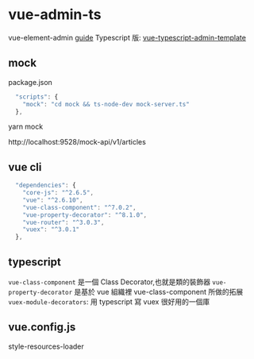 # vue-admin-ts

vue-element-admin [guide](https://panjiachen.github.io/vue-element-admin-site/zh/guide/)
Typescript 版: [vue-typescript-admin-template](https://github.com/Armour/vue-typescript-admin-template)

## mock

package.json

```js
  "scripts": {
    "mock": "cd mock && ts-node-dev mock-server.ts"
  },
```

yarn mock

http://localhost:9528/mock-api/v1/articles

## vue cli

```js
  "dependencies": {
    "core-js": "^2.6.5",
    "vue": "^2.6.10",
    "vue-class-component": "^7.0.2",
    "vue-property-decorator": "^8.1.0",
    "vue-router": "^3.0.3",
    "vuex": "^3.0.1"
  },
```

## typescript

`vue-class-component` 是一個 Class Decorator,也就是類的裝飾器
`vue-property-decorator` 是基於 vue 組織裡 vue-class-component 所做的拓展
`vuex-module-decorators`: 用 typescript 寫 vuex 很好用的一個庫

## vue.config.js

style-resources-loader
